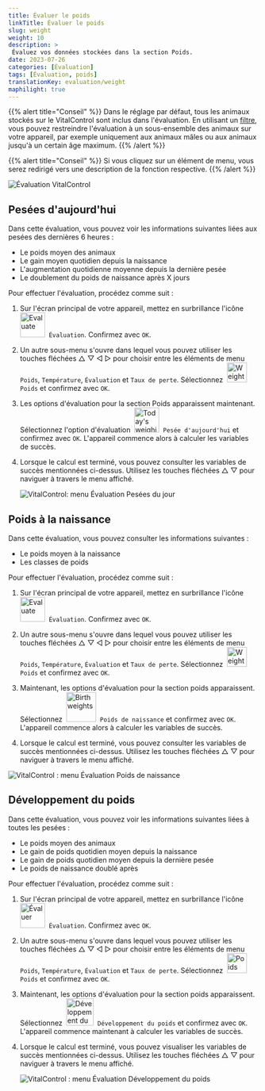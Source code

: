 ```yaml
---
title: Évaluer le poids
linkTitle: Évaluer le poids
slug: weight
weight: 10
description: >
 Évaluez vos données stockées dans la section Poids.
date: 2023-07-26
categories: [Évaluation]
tags: [Évaluation, poids]
translationKey: evaluation/weight
maphilight: true
---
```

{{% alert title="Conseil" %}}
Dans le réglage par défaut, tous les animaux stockés sur le VitalControl sont inclus dans l'évaluation. En utilisant un [filtre](../../filter/), vous pouvez restreindre l'évaluation à un sous-ensemble des animaux sur votre appareil, par exemple uniquement aux animaux mâles ou aux animaux jusqu'à un certain âge maximum.
{{% /alert %}}

{{% alert title="Conseil" %}}
Si vous cliquez sur un élément de menu, vous serez redirigé vers une description de la fonction respective.
{{% /alert %}}

<img src="../images/imagemap.png" alt="Évaluation VitalControl" title="Poids" usemap="#workmap" class="maphilight" />

<map name="workmap">
   <area shape="rect" coords="3,40,116,160" alt="Pesée d'aujourd'hui" title="Évaluez les valeurs de poids de vos animaux enregistrées avec le VitalControl le jour actuel&#10;Clic de souris : vers la documentation" href="/fr/docs/evaluation/weight/#todays-weighings">
   <area shape="rect" coords="116,40,238,160" alt="Poids à la naissance" title="Évaluez vos poids de naissance stockés&#10;Clic de souris : vers la documentation" href="/fr/docs/evaluation/weight/#birth-weights">
   <area shape="rect" coords="3,160,116,279" alt="Développement du poids" title="Évaluez le développement du poids de vos animaux&#10;Clic de souris : vers la documentation" href="/fr/docs/evaluation/weight/#weight-development">

   <area shape="rect" coords="150,282,238,319" alt="Filtre" title="Définir un filtre&#10;Clic de souris : vers la documentation" href="/fr/docs/filter">
   <area shape="rect" coords="2,282,95,319" alt="Retour" title="Revenir d'un niveau&#10;Clic de souris : vers la documentation" href="/fr/docs/evaluation/">
</map>

## Pesées d'aujourd'hui
Dans cette évaluation, vous pouvez voir les informations suivantes liées aux pesées des dernières 6 heures :
- Le poids moyen des animaux
- Le gain moyen quotidien depuis la naissance
- L'augmentation quotidienne moyenne depuis la dernière pesée
- Le doublement du poids de naissance après X jours

Pour effectuer l'évaluation, procédez comme suit :

1. Sur l'écran principal de votre appareil, mettez en surbrillance l'icône &nbsp;<img src="/icons/main/evaluation.svg" width="50" align="bottom" alt="Evaluate" />&nbsp; `Évaluation`. Confirmez avec `OK`.

2. Un autre sous-menu s'ouvre dans lequel vous pouvez utiliser les touches fléchées △ ▽ ◁ ▷ pour choisir entre les éléments de menu `Poids`, `Température`, `Évaluation` et `Taux de perte`. Sélectionnez &nbsp;<img src="/icons/evaluation/weight.svg" width="40" align="bottom" alt="Weight" />&nbsp; `Poids` et confirmez avec `OK`.

3. Les options d'évaluation pour la section Poids apparaissent maintenant. Sélectionnez l'option d'évaluation &nbsp;<img src="/icons/evaluation/weighingtoday.svg" width="50" align="bottom" alt="Today's weighing" />&nbsp; `Pesée d'aujourd'hui` et confirmez avec `OK`. L'appareil commence alors à calculer les variables de succès.

4. Lorsque le calcul est terminé, vous pouvez consulter les variables de succès mentionnées ci-dessus. Utilisez les touches fléchées △ ▽ pour naviguer à travers le menu affiché.

   ![VitalControl: menu Évaluation Pesées du jour](../images/todaysweighings.png "Évaluer les pesées du jour")

## Poids à la naissance
Dans cette évaluation, vous pouvez consulter les informations suivantes :
- Le poids moyen à la naissance
- Les classes de poids

Pour effectuer l'évaluation, procédez comme suit :

1. Sur l'écran principal de votre appareil, mettez en surbrillance l'icône &nbsp;<img src="/icons/main/evaluation.svg" width="50" align="bottom" alt="Evaluate" />&nbsp; `Évaluation`. Confirmez avec `OK`.

2. Un autre sous-menu s'ouvre dans lequel vous pouvez utiliser les touches fléchées △ ▽ ◁ ▷ pour choisir entre les éléments de menu `Poids`, `Température`, `Évaluation` et `Taux de perte`. Sélectionnez &nbsp;<img src="/icons/evaluation/weight.svg" width="40" align="bottom" alt="Weight" />&nbsp; `Poids` et confirmez avec `OK`.

3. Maintenant, les options d'évaluation pour la section poids apparaissent. Sélectionnez &nbsp;<img src="/icons/evaluation/birthweights.svg" width="60" align="bottom" alt="Birth weights" />&nbsp; `Poids de naissance` et confirmez avec `OK`. L'appareil commence alors à calculer les variables de succès.

4. Lorsque le calcul est terminé, vous pouvez consulter les variables de succès mentionnées ci-dessus. Utilisez les touches fléchées △ ▽ pour naviguer à travers le menu affiché.

![VitalControl : menu Évaluation Poids de naissance](../images/birthweights.png "Évaluer les poids de naissance")

## Développement du poids

Dans cette évaluation, vous pouvez voir les informations suivantes liées à toutes les pesées :
- Le poids moyen des animaux
- Le gain de poids quotidien moyen depuis la naissance
- Le gain de poids quotidien moyen depuis la dernière pesée
- Le poids de naissance doublé après

Pour effectuer l'évaluation, procédez comme suit :

1. Sur l'écran principal de votre appareil, mettez en surbrillance l'icône &nbsp;<img src="/icons/main/evaluation.svg" width="50" align="bottom" alt="Évaluer" />&nbsp; `Évaluation`. Confirmez avec `OK`.

2. Un autre sous-menu s'ouvre dans lequel vous pouvez utiliser les touches fléchées △ ▽ ◁ ▷ pour choisir entre les éléments de menu `Poids`, `Température`, `Évaluation` et `Taux de perte`. Sélectionnez &nbsp;<img src="/icons/evaluation/weight.svg" width="40" align="bottom" alt="Poids" />&nbsp; `Poids` et confirmez avec `OK`.

3. Maintenant, les options d'évaluation pour la section poids apparaissent. Sélectionnez &nbsp;<img src="/icons/evaluation/weightdevelopment.svg" width="55" align="bottom" alt="Développement du poids" />&nbsp; `Développement du poids` et confirmez avec `OK`. L'appareil commence maintenant à calculer les variables de succès.

4. Lorsque le calcul est terminé, vous pouvez visualiser les variables de succès mentionnées ci-dessus. Utilisez les touches fléchées △ ▽ pour naviguer à travers le menu affiché.

   ![VitalControl : menu Évaluation Développement du poids](../images/weightdevelopment.png "Évaluer le développement du poids")
